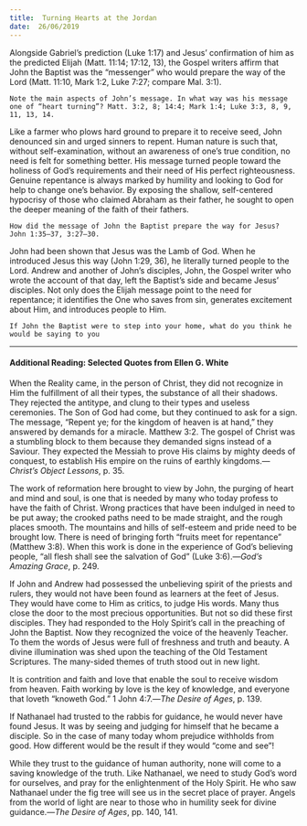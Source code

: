 ```yaml
---
title:  Turning Hearts at the Jordan
date:  26/06/2019
---
```


Alongside Gabriel’s prediction (Luke 1:17) and Jesus’ confirmation of him as the predicted Elijah (Matt. 11:14; 17:12, 13), the Gospel writers affirm that John the Baptist was the “messenger” who would prepare the way of the Lord (Matt. 11:10, Mark 1:2, Luke 7:27; compare Mal. 3:1).

`Note the main aspects of John’s message. In what way was his message one of “heart turning”? Matt. 3:2, 8; 14:4; Mark 1:4; Luke 3:3, 8, 9, 11, 13, 14.`

Like a farmer who plows hard ground to prepare it to receive seed, John denounced sin and urged sinners to repent. Human nature is such that, without self-examination, without an awareness of one’s true condition, no need is felt for something better. His message turned people toward the holiness of God’s requirements and their need of His perfect righteousness. Genuine repentance is always marked by humility and looking to God for help to change one’s behavior. By exposing the shallow, self-centered hypocrisy of those who claimed Abraham as their father, he sought to open the deeper meaning of the faith of their fathers.

`How did the message of John the Baptist prepare the way for Jesus? John 1:35–37, 3:27–30.`

John had been shown that Jesus was the Lamb of God. When he introduced Jesus this way (John 1:29, 36), he literally turned people to the Lord. Andrew and another of John’s disciples, John, the Gospel writer who wrote the account of that day, left the Baptist’s side and became Jesus’ disciples. Not only does the Elijah message point to the need for repentance; it identifies the One who saves from sin, generates excitement about Him, and introduces people to Him.

`If John the Baptist were to step into your home, what do you think he would be saying to you`

---

#### Additional Reading: Selected Quotes from Ellen G. White

When the Reality came, in the person of Christ, they did not recognize in Him the fulfillment of all their types, the substance of all their shadows. They rejected the antitype, and clung to their types and useless ceremonies. The Son of God had come, but they continued to ask for a sign. The message, “Repent ye; for the kingdom of heaven is at hand,” they answered by demands for a miracle. Matthew 3:2. The gospel of Christ was a stumbling block to them because they demanded signs instead of a Saviour. They expected the Messiah to prove His claims by mighty deeds of conquest, to establish His empire on the ruins of earthly kingdoms.—_Christ’s Object Lessons_, p. 35.

The work of reformation here brought to view by John, the purging of heart and mind and soul, is one that is needed by many who today profess to have the faith of Christ. Wrong practices that have been indulged in need to be put away; the crooked paths need to be made straight, and the rough places smooth. The mountains and hills of self-esteem and pride need to be brought low. There is need of bringing forth “fruits meet for repentance” (Matthew 3:8). When this work is done in the experience of God’s believing people, “all flesh shall see the salvation of God” (Luke 3:6).—_God’s Amazing Grace_, p. 249. 

If John and Andrew had possessed the unbelieving spirit of the priests and rulers, they would not have been found as learners at the feet of Jesus. They would have come to Him as critics, to judge His words. Many thus close the door to the most precious opportunities. But not so did these first disciples. They had responded to the Holy Spirit’s call in the preaching of John the Baptist. Now they recognized the voice of the heavenly Teacher. To them the words of Jesus were full of freshness and truth and beauty. A divine illumination was shed upon the teaching of the Old Testament Scriptures. The many-sided themes of truth stood out in new light. 

It is contrition and faith and love that enable the soul to receive wisdom from heaven. Faith working by love is the key of knowledge, and everyone that loveth “knoweth God.” 1 John 4:7.—_The Desire of Ages_, p. 139. 

If Nathanael had trusted to the rabbis for guidance, he would never have found Jesus. It was by seeing and judging for himself that he became a disciple. So in the case of many today whom prejudice withholds from good. How different would be the result if they would “come and see”!

While they trust to the guidance of human authority, none will come to a saving knowledge of the truth. Like Nathanael, we need to study God’s word for ourselves, and pray for the enlightenment of the Holy Spirit. He who saw Nathanael under the fig tree will see us in the secret place of prayer. Angels from the world of light are near to those who in humility seek for divine guidance.—_The Desire of Ages_, pp. 140, 141. 